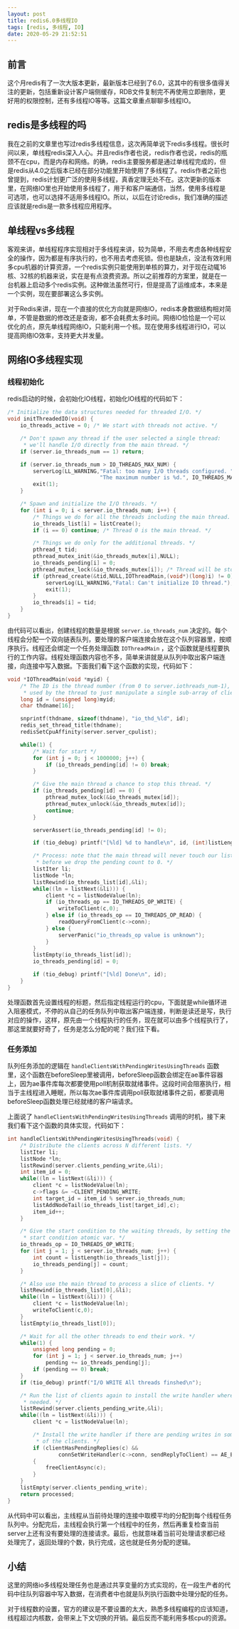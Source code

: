 ```yaml
---
layout: post
title: redis6.0多线程IO
tags: [redis, 多线程, IO]
date: 2020-05-29 21:52:51
---
```


## 前言

这个月redis有了一次大版本更新，最新版本已经到了6.0，这其中的有很多值得关注的更新，包括重新设计客户端侧缓存，RDB文件复制完不再使用立即删除，更好用的权限控制，还有多线程IO等等。这篇文章重点聊聊多线程IO。


## redis是多线程的吗

我在之前的文章里也写过redis多线程信息，这次再简单说下redis多线程。很长时间以来，单线程redis深入人心。并且redis作者也说，redis作者也说，redis的瓶颈不在cpu，而是内存和网络。的确，redis主要服务都是通过单线程完成的，但是redis从4.0之后版本已经在部分功能里开始使用了多线程了。redis作者之前也曾提到，redis计划更广泛的使用多线程，真香定理无处不在。这次更新的版本里，在网络IO里也开始使用多线程了，用于和客户端通信，当然，使用多线程是可选项，也可以选择不适用多线程IO。所以，以后在讨论redis，我们准确的描述应该就是redis是一款多线程应用程序。

## 单线程vs多线程

客观来讲，单线程程序实现相对于多线程来讲，较为简单，不用去考虑各种线程安全的操作，因为都是有序执行的，也不用去考虑死锁。但也是缺点，没法有效利用多cpu机器的计算资源，一个redis实例只能使用到单核的算力，对于现在动辄16核、32核的机器来说，实在是有点浪费资源。所以之前推荐的方案里，就是在一台机器上启动多个redis实例。这种做法虽然可行，但是提高了运维成本，本来是一个实例，现在要部署这么多实例。

对于Redis来讲，现在一个直接的优化方向就是网络IO，redis本身数据结构相对简单，不管是数据的修改还是查询，都不会耗费太多时间。网络IO恰恰是一个可以优化的点，原先单线程网络IO，只能利用一个核。现在使用多线程进行IO，可以提高网络IO效率，支持更大并发量。

## 网络IO多线程实现

### 线程初始化

redis启动的时候，会初始化IO线程，初始化IO线程的代码如下：

```c
/* Initialize the data structures needed for threaded I/O. */
void initThreadedIO(void) {
    io_threads_active = 0; /* We start with threads not active. */

    /* Don't spawn any thread if the user selected a single thread:
     * we'll handle I/O directly from the main thread. */
    if (server.io_threads_num == 1) return;

    if (server.io_threads_num > IO_THREADS_MAX_NUM) {
        serverLog(LL_WARNING,"Fatal: too many I/O threads configured. "
                             "The maximum number is %d.", IO_THREADS_MAX_NUM);
        exit(1);
    }

    /* Spawn and initialize the I/O threads. */
    for (int i = 0; i < server.io_threads_num; i++) {
        /* Things we do for all the threads including the main thread. */
        io_threads_list[i] = listCreate();
        if (i == 0) continue; /* Thread 0 is the main thread. */

        /* Things we do only for the additional threads. */
        pthread_t tid;
        pthread_mutex_init(&io_threads_mutex[i],NULL);
        io_threads_pending[i] = 0;
        pthread_mutex_lock(&io_threads_mutex[i]); /* Thread will be stopped. */
        if (pthread_create(&tid,NULL,IOThreadMain,(void*)(long)i) != 0) {
            serverLog(LL_WARNING,"Fatal: Can't initialize IO thread.");
            exit(1);
        }
        io_threads[i] = tid;
    }
}
```

由代码可以看出，创建线程的数量是根据 `server.io_threads_num` 决定的。每个线程会分配一个双向链表队列，要处理的客户端连接会放在这个队列容器里，按顺序执行。线程还会绑定一个任务处理函数 `IOThreadMain` ，这个函数就是线程要执行的工作内容。线程处理函数内容也不多，简单来讲就是从队列中取出客户端连接，向连接中写入数据。下面我们看下这个函数的实现，代码如下：

```c
void *IOThreadMain(void *myid) {
    /* The ID is the thread number (from 0 to server.iothreads_num-1), and is
     * used by the thread to just manipulate a single sub-array of clients. */
    long id = (unsigned long)myid;
    char thdname[16];

    snprintf(thdname, sizeof(thdname), "io_thd_%ld", id);
    redis_set_thread_title(thdname);
    redisSetCpuAffinity(server.server_cpulist);

    while(1) {
        /* Wait for start */
        for (int j = 0; j < 1000000; j++) {
            if (io_threads_pending[id] != 0) break;
        }

        /* Give the main thread a chance to stop this thread. */
        if (io_threads_pending[id] == 0) {
            pthread_mutex_lock(&io_threads_mutex[id]);
            pthread_mutex_unlock(&io_threads_mutex[id]);
            continue;
        }

        serverAssert(io_threads_pending[id] != 0);

        if (tio_debug) printf("[%ld] %d to handle\n", id, (int)listLength(io_threads_list[id]));

        /* Process: note that the main thread will never touch our list
         * before we drop the pending count to 0. */
        listIter li;
        listNode *ln;
        listRewind(io_threads_list[id],&li);
        while((ln = listNext(&li))) {
            client *c = listNodeValue(ln);
            if (io_threads_op == IO_THREADS_OP_WRITE) {
                writeToClient(c,0);
            } else if (io_threads_op == IO_THREADS_OP_READ) {
                readQueryFromClient(c->conn);
            } else {
                serverPanic("io_threads_op value is unknown");
            }
        }
        listEmpty(io_threads_list[id]);
        io_threads_pending[id] = 0;

        if (tio_debug) printf("[%ld] Done\n", id);
    }
}
```

处理函数首先设置线程的标题，然后指定线程运行的cpu，下面就是while循环进入阻塞模式，不停的从自己的任务队列中取出客户端连接，判断是读还是写，执行对应的操作，这样，原先由一个线程执行的任务，现在就可以由多个线程执行了，那这里就要好奇了，任务是怎么分配的呢？我们往下看。

### 任务添加

队列任务添加的逻辑在 `handleClientsWithPendingWritesUsingThreads` 函数里，这个函数在beforeSleep里被调用，beforeSleep函数会绑定在ae事件容器上，因为ae事件库每次都要使用poll机制获取就绪事件。这段时间会阻塞执行，相当于主线程进入睡眠，所以每次ae事件库调用poll获取就绪事件之前，都要调用beforeSleep函数处理已经就绪的客户端请求。

上面说了 `handleClientsWithPendingWritesUsingThreads` 调用的时机，接下来我们看下这个函数的具体实现，代码如下：

```c
int handleClientsWithPendingWritesUsingThreads(void) {
    /* Distribute the clients across N different lists. */
    listIter li;
    listNode *ln;
    listRewind(server.clients_pending_write,&li);
    int item_id = 0;
    while((ln = listNext(&li))) {
        client *c = listNodeValue(ln);
        c->flags &= ~CLIENT_PENDING_WRITE;
        int target_id = item_id % server.io_threads_num;
        listAddNodeTail(io_threads_list[target_id],c);
        item_id++;
    }

    /* Give the start condition to the waiting threads, by setting the
     * start condition atomic var. */
    io_threads_op = IO_THREADS_OP_WRITE;
    for (int j = 1; j < server.io_threads_num; j++) {
        int count = listLength(io_threads_list[j]);
        io_threads_pending[j] = count;
    }

    /* Also use the main thread to process a slice of clients. */
    listRewind(io_threads_list[0],&li);
    while((ln = listNext(&li))) {
        client *c = listNodeValue(ln);
        writeToClient(c,0);
    }
    listEmpty(io_threads_list[0]);

    /* Wait for all the other threads to end their work. */
    while(1) {
        unsigned long pending = 0;
        for (int j = 1; j < server.io_threads_num; j++)
            pending += io_threads_pending[j];
        if (pending == 0) break;
    }
    if (tio_debug) printf("I/O WRITE All threads finshed\n");

    /* Run the list of clients again to install the write handler where
     * needed. */
    listRewind(server.clients_pending_write,&li);
    while((ln = listNext(&li))) {
        client *c = listNodeValue(ln);

        /* Install the write handler if there are pending writes in some
         * of the clients. */
        if (clientHasPendingReplies(c) &&
                connSetWriteHandler(c->conn, sendReplyToClient) == AE_ERR)
        {
            freeClientAsync(c);
        }
    }
    listEmpty(server.clients_pending_write);
    return processed;
}
```

从代码中可以看出，主线程从当前待处理的连接中取模平均的分配到每个线程任务队列中。分配完后，主线程会执行第一个线程中的任务，然后再重复检查当前server上还有没有要处理的连接请求。最后，也就意味着当前可处理请求都已经处理完了，返回处理的个数，执行完成，这也就是任务分配的逻辑。


## 小结

这里的网络io多线程处理任务也是通过共享变量的方式实现的，在一段生产者的代码中往队列容器中写入数据，在消费者中也就是队列执行函数中处理分配的任务。

对于线程数的设置，官方的建议是不要设置的太大，熟悉多线程编程的应该知道，线程超过内核数，会带来上下文切换的开销。最后反而不能利用多核cpu的资源。












